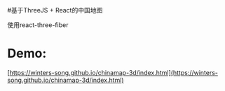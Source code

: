 #基于ThreeJS + React的中国地图

使用react-three-fiber

# Demo:

[https://winters-song.github.io/chinamap-3d/index.html](https://winters-song.github.io/chinamap-3d/index.html)